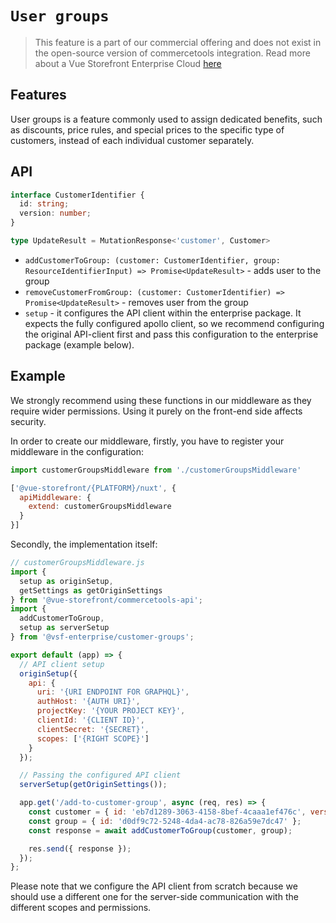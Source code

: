 # `User groups` <Badge text="Enterprise" type="info" />

> This feature is a part of our commercial offering and does not exist in the open-source version of commercetools integration. Read more about a Vue Storefront Enterprise Cloud [here](https://www.vuestorefront.io/enterprise)

## Features

User groups is a feature commonly used to assign dedicated benefits, such as discounts, price rules, and special prices to the specific type of customers, instead of each individual customer separately.

## API

```ts
interface CustomerIdentifier {
  id: string;
  version: number;
}

type UpdateResult = MutationResponse<'customer', Customer>
```

- `addCustomerToGroup: (customer: CustomerIdentifier, group: ResourceIdentifierInput) => Promise<UpdateResult>` - adds user to the group
- `removeCustomerFromGroup: (customer: CustomerIdentifier) => Promise<UpdateResult>` - removes user from the group
- `setup` - it configures the API client within the enterprise package. It expects the fully configured apollo client, so we recommend configuring the original API-client first and pass this configuration to the enterprise package (example below).

## Example

We strongly recommend using these functions in our middleware as they require wider permissions. Using it purely on the front-end side affects security.

In order to create our middleware, firstly, you have to register your middleware in the configuration:

```js
import customerGroupsMiddleware from './customerGroupsMiddleware'

['@vue-storefront/{PLATFORM}/nuxt', {
  apiMiddleware: {
    extend: customerGroupsMiddleware
  }
}]
```

Secondly, the implementation itself:

```js
// customerGroupsMiddleware.js
import {
  setup as originSetup,
  getSettings as getOriginSettings
} from '@vue-storefront/commercetools-api';
import {
  addCustomerToGroup,
  setup as serverSetup
} from '@vsf-enterprise/customer-groups';

export default (app) => {
  // API client setup
  originSetup({
    api: {
      uri: '{URI ENDPOINT FOR GRAPHQL}',
      authHost: '{AUTH URI}',
      projectKey: '{YOUR PROJECT KEY}',
      clientId: '{CLIENT ID}',
      clientSecret: '{SECRET}',
      scopes: ['{RIGHT SCOPE}']
    }
  });

  // Passing the configured API client
  serverSetup(getOriginSettings());

  app.get('/add-to-customer-group', async (req, res) => {
    const customer = { id: 'eb7d1289-3063-4158-8bef-4caaa1ef476c', version: 5 };
    const group = { id: 'd0df9c72-5248-4da4-ac78-826a59e7dc47' };
    const response = await addCustomerToGroup(customer, group);

    res.send({ response });
  });
};
```

Please note that we configure the API client from scratch because we should use a different one for the server-side communication with the different scopes and permissions.
